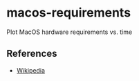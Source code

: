 # macos-requirements

Plot MacOS hardware requirements vs. time


## References

* [Wikipedia](https://en.wikipedia.org/wiki/MacOS_Big_Sur#System_requirements)
